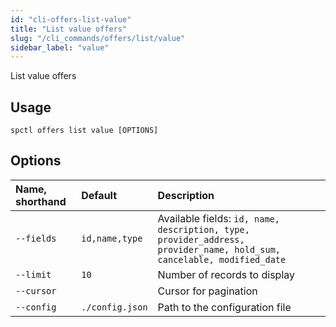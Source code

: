 ```yaml
---
id: "cli-offers-list-value"
title: "List value offers"
slug: "/cli_commands/offers/list/value"
sidebar_label: "value"
---
```


List value offers

## Usage

```
spctl offers list value [OPTIONS]
```

## Options

|**Name, shorthand**|**Default**|**Description**|
| :- | :- | :- |
|`--fields`|`id,name,type`|Available fields: `id, name, description, type, provider_address, provider_name, hold_sum, cancelable, modified_date`|
|`--limit`|`10`|Number of records to display|
|`--cursor`||Cursor for pagination|
|`--config`|`./config.json`|Path to the configuration file|
